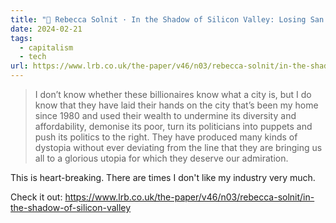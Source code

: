 ```yaml
---
title: "🔗 Rebecca Solnit · In the Shadow of Silicon Valley: Losing San Francisco"
date: 2024-02-21
tags:
  - capitalism
  - tech
url: https://www.lrb.co.uk/the-paper/v46/n03/rebecca-solnit/in-the-shadow-of-silicon-valley
---
```


> I don’t know whether these billionaires know what a city is, but I do know that they have laid their hands on the city that’s been my home since 1980 and used their wealth to undermine its diversity and affordability, demonise its poor, turn its politicians into puppets and push its politics to the right. They have produced many kinds of dystopia without ever deviating from the line that they are bringing us all to a glorious utopia for which they deserve our admiration.

This is heart-breaking. There are times I don't like my industry very much.

Check it out: https://www.lrb.co.uk/the-paper/v46/n03/rebecca-solnit/in-the-shadow-of-silicon-valley